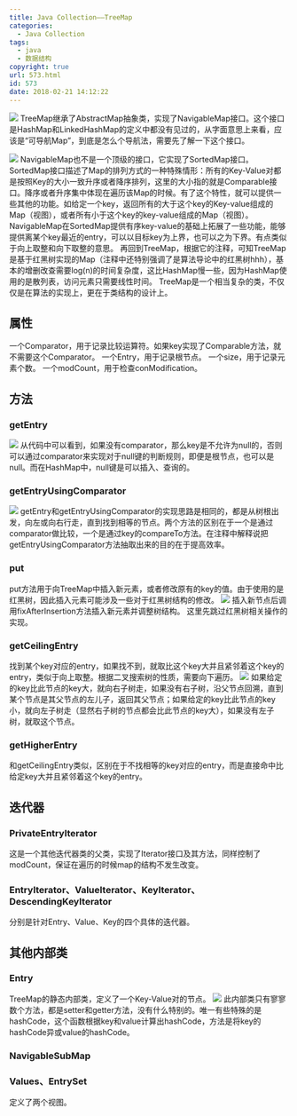```yaml
---
title: Java Collection——TreeMap
categories:
  - Java Collection
tags:
  - java
  - 数据结构
copyright: true
url: 573.html
id: 573
date: 2018-02-21 14:12:22
---
```


![](https://kherrisanbucketone.oss-cn-shanghai.aliyuncs.com/Snipaste_2018-02-21_14-15-34.jpg) TreeMap继承了AbstractMap抽象类，实现了NavigableMap接口。这个接口是HashMap和LinkedHashMap的定义中都没有见过的，从字面意思上来看，应该是“可导航Map”，到底是怎么个导航法，需要先了解一下这个接口。 

<!-- more -->

![](https://kherrisanbucketone.oss-cn-shanghai.aliyuncs.com/Snipaste_2018-02-21_14-21-43.jpg) NavigableMap也不是一个顶级的接口，它实现了SortedMap接口。SortedMap接口描述了Map的排列方式的一种特殊情形：所有的Key-Value对都是按照Key的大小一致升序或者降序排列，这里的大小指的就是Comparable接口。降序或者升序集中体现在遍历该Map的时候。有了这个特性，就可以提供一些其他的功能。如给定一个key，返回所有的大于这个key的Key-value组成的Map（视图），或者所有小于这个key的key-value组成的Map（视图）。 NavigableMap在SortedMap提供有序key-value的基础上拓展了一些功能，能够提供离某个key最近的entry，可以以目标key为上界，也可以之为下界。有点类似于向上取整和向下取整的意思。 再回到TreeMap，根据它的注释，可知TreeMap是基于红黑树实现的Map（注释中还特别强调了是算法导论中的红黑树hhh），基本的增删改查需要log(n)的时间复杂度，这比HashMap慢一些，因为HashMap使用的是散列表，访问元素只需要线性时间。 TreeMap是一个相当复杂的类，不仅仅是在算法的实现上，更在于类结构的设计上。

属性
--

一个Comparator，用于记录比较运算符。如果key实现了Comparable方法，就不需要这个Comparator。 一个Entry，用于记录根节点。 一个size，用于记录元素个数。 一个modCount，用于检查conModification。

方法
--

### getEntry

![](https://kherrisanbucketone.oss-cn-shanghai.aliyuncs.com/Snipaste_2018-02-21_15-04-14.jpg) 从代码中可以看到，如果没有comparator，那么key是不允许为null的，否则可以通过comparator来实现对于null键的判断规则，即便是根节点，也可以是null。而在HashMap中，null键是可以插入、查询的。

### getEntryUsingComparator

![](https://kherrisanbucketone.oss-cn-shanghai.aliyuncs.com/Snipaste_2018-02-21_15-19-06.jpg) getEntry和getEntryUsingComparator的实现思路是相同的，都是从树根出发，向左或向右行走，直到找到相等的节点。两个方法的区别在于一个是通过comparator做比较，一个是通过key的compareTo方法。在注释中解释说把getEntryUsingComparator方法抽取出来的目的在于提高效率。

### put

put方法用于向TreeMap中插入新元素，或者修改原有的key的值。由于使用的是红黑树，因此插入元素可能涉及一些对于红黑树结构的修改。 ![](https://kherrisanbucketone.oss-cn-shanghai.aliyuncs.com/Snipaste_2018-02-21_15-31-19.jpg) 插入新节点后调用fixAfterInsertion方法插入新元素并调整树结构。 这里先跳过红黑树相关操作的实现。

### getCeilingEntry

找到某个key对应的entry，如果找不到，就取比这个key大并且紧邻着这个key的entry，类似于向上取整。根据二叉搜索树的性质，需要向下遍历。 ![](https://kherrisanbucketone.oss-cn-shanghai.aliyuncs.com/Snipaste_2018-02-23_13-44-25.jpg) 如果给定的key比此节点的key大，就向右子树走，如果没有右子树，沿父节点回溯，直到某个节点是其父节点的左儿子，返回其父节点；如果给定的key比此节点的key小，就向左子树走（显然右子树的节点都会比此节点的key大），如果没有左子树，就取这个节点。

### getHigherEntry

和getCeilingEntry类似，区别在于不找相等的key对应的entry，而是直接命中比给定key大并且紧邻着这个key的entry。

迭代器
---

### PrivateEntryIterator

这是一个其他迭代器类的父类，实现了Iterator接口及其方法，同样控制了modCount，保证在遍历的时候map的结构不发生改变。

### EntryIterator、ValueIterator、KeyIterator、DescendingKeyIterator

分别是针对Entry、Value、Key的四个具体的迭代器。

其他内部类
-----

### Entry

TreeMap的静态内部类，定义了一个Key-Value对的节点。 ![](https://kherrisanbucketone.oss-cn-shanghai.aliyuncs.com/Snipaste_2018-02-23_14-40-47.jpg) 此内部类只有寥寥数个方法，都是setter和getter方法，没有什么特别的。唯一有些特殊的是hashCode，这个函数根据key和value计算出hashCode，方法是将key的hashCode异或value的hashCode。

### NavigableSubMap

### Values、EntrySet

定义了两个视图。